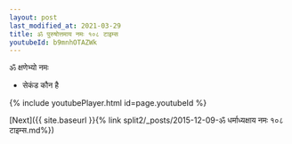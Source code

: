 ```yaml
---
layout: post
last_modified_at: 2021-03-29
title: ॐ पुरुषोत्तमाय नमः १०८ टाइम्स
youtubeId: b9mnhOTAZWk
---
```

 
 
 ॐ क्षणेभ्यो नमः  
 
 -  सेकंड कौन है 
 
  
 
  
 
 
 
 
 
 


{% include youtubePlayer.html id=page.youtubeId %}
 
[Next]({{ site.baseurl }}{% link  split2/_posts/2015-12-09-ॐ धर्माध्यक्षाय नमः १०८ टाइम्स.md%})
 
